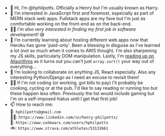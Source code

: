 - 👋 Hi, I’m @hphilpotts. Officially a Henry but I'm usually known as Harry.   
- 👀 I’m interested in JavaScript first and foremost, especially as part of MERN stack web apps. Fullstack apps are my fave but I'm just as comfortable working on the front-end as on the back-end.     
- 🕵️‍♂️ _I'm also very interested in finding my first job in software development!_ 😅       
- 🌱 I’m currently learning about hosting different web apps now that Heroku has gone 'paid-only'. Been a blessing in disguise as I've learned a lot (not so much when it comes to AWS though). I'm also sharpening my JS skills, particularly DOM manipulation. Lastly, I'm [reading up on Algorithms](https://www.manning.com/books/grokking-algorithms) as it turns out you can't just `array.sort()` your way out of everything...               
- 💞️ I’m looking to collaborate on anything JS, React especially. Also any interesting Python/Django as I need an excuse to revisit them!    
- 👨‍💻 If I'm not coding (or working, got bills to pay) I'll probably be cooking, cycling or at the pub. I'd like to say reading or running too but these happen less often. Previously the list would include gaming but I'm on a self-imposed hiatus until I get that first job!   
- 📫 How to reach me:       
   📩: `hphilpotts@gmail.com`   
   👨‍💼: `https://www.linkedin.com/in/henry-philpotts/`    
   🥷: `https://www.codewars.com/users/hphilpotts`    
   🚲: `https://www.strava.com/athletes/53132661`   

<!---
hphilpotts/hphilpotts is a ✨ special ✨ repository because its `README.md` (this file) appears on your GitHub profile.
You can click the Preview link to take a look at your changes.
--->

